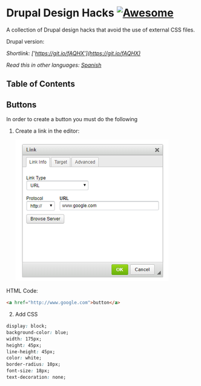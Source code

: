# Drupal Design Hacks [![Awesome](https://cdn.rawgit.com/sindresorhus/awesome/d7305f38d29fed78fa85652e3a63e154dd8e8829/media/badge.svg)](https://github.com/sindresorhus/awesome)
A collection of Drupal design hacks that avoid the use of external CSS files.

Drupal version: 

*Shortlink: ['https://git.io/fAQHX'](https://git.io/fAQHX)*

*Read this in other languages: [Spanish](README.es.md)*

## Table of Contents



## Buttons

In order to create a button you must do the following

1. Create a link in the editor:

   ![Link](\img\btn\btn-2.png)

HTML Code:

```html
<a href="http://www.google.com">button</a>
```

2. Add CSS

```css
display: block;
background-color: blue;
width: 175px;
height: 45px;
line-height: 45px;
color: white;
border-radius: 10px;
font-size: 18px;
text-decoration: none;
```



